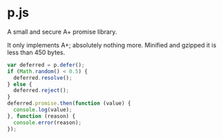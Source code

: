 # p.js

A small and secure A+ promise library.

It only implements A+; absolutely nothing more. Minified and gzipped it is less
than 450 bytes.

```js
var deferred = p.defer();
if (Math.random() < 0.5) {
  deferred.resolve();
} else {
  deferred.reject();
}
deferred.promise.then(function (value) {
  console.log(value);
}, function (reason) {
  console.error(reason);
});
```
